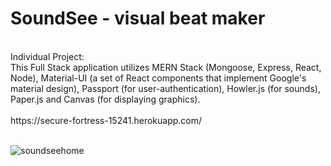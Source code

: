 
# SoundSee - visual beat maker
<br>
Individual Project:
<br>
This Full Stack application utilizes MERN Stack (Mongoose, Express, React, Node), Material-UI (a set of React components that implement Google's material design), Passport (for user-authentication), Howler.js (for sounds), Paper.js and Canvas (for displaying graphics).

<br>
<br>
https://secure-fortress-15241.herokuapp.com/

<br>
<br>

![soundseehome](https://user-images.githubusercontent.com/25890329/32032530-b69344ee-b9d5-11e7-97a8-5a65b633d879.gif)

